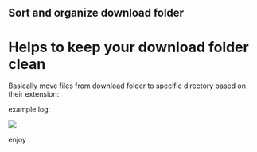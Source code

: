 ## Sort and organize download folder

# Helps to keep your download folder clean

Basically move files from download folder to specific directory based on their extension:

example log: 

  <img align="center" src="https://i.imgur.com/LCBhipV.png">

enjoy 